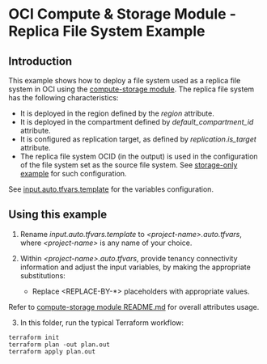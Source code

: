 # OCI Compute & Storage Module - Replica File System Example

## Introduction

This example shows how to deploy a file system used as a replica file system in OCI using the [compute-storage module](../../README.md). The replica file system has the following characteristics:
- It is deployed in the region defined by the *region* attribute.
- It is deployed in the compartment defined by *default_compartment_id* attribute.
- It is configured as replication target, as defined by *replication.is_target* attribute.
- The replica file system OCID (in the output) is used in the configuration of the file system set as the source file system. See [storage-only example](../storage-only/) for such configuration.

See [input.auto.tfvars.template](./input.auto.tfvars.template) for the variables configuration.

## Using this example
1. Rename *input.auto.tfvars.template* to *\<project-name\>.auto.tfvars*, where *\<project-name\>* is any name of your choice.

2. Within *\<project-name\>.auto.tfvars*, provide tenancy connectivity information and adjust the input variables, by making the appropriate substitutions:
   - Replace \<REPLACE-BY-\*\> placeholders with appropriate values. 
   
Refer to [compute-storage module README.md](../../README.md) for overall attributes usage.

3. In this folder, run the typical Terraform workflow:
```
terraform init
terraform plan -out plan.out
terraform apply plan.out
```